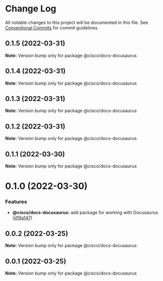 # Change Log

All notable changes to this project will be documented in this file.
See [Conventional Commits](https://conventionalcommits.org) for commit guidelines.

## 0.1.5 (2022-03-31)

**Note:** Version bump only for package @cisco/docs-docusaurus





## 0.1.4 (2022-03-31)

**Note:** Version bump only for package @cisco/docs-docusaurus





## 0.1.3 (2022-03-31)

**Note:** Version bump only for package @cisco/docs-docusaurus





## 0.1.2 (2022-03-31)

**Note:** Version bump only for package @cisco/docs-docusaurus





## 0.1.1 (2022-03-30)

**Note:** Version bump only for package @cisco/docs-docusaurus





# 0.1.0 (2022-03-30)


### Features

* **@cisco/docs-docusaurus:** add package for working with Docusaurus ([d19a147](https://github.com/CiscoDevNet/essentials/commit/d19a1472b2dbc0f79a38d31aac9a2b2bcc8a99f1))





## 0.0.2 (2022-03-25)

**Note:** Version bump only for package @cisco/docs-docusaurus





## 0.0.1 (2022-03-25)

**Note:** Version bump only for package @cisco/docs-docusaurus

